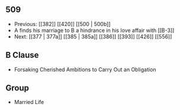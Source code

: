 ## 509
- Previous: [[382]] [[420]] [[500 | 500b]] 
- A finds his marriage to B a hindrance in his love affair with [[B-3]]
- Next: [[377 | 377a]] [[385 | 385a]] [[386]] [[393]] [[426]] [[556]] 

## B Clause
- Forsaking Cherished Ambitions to Carry Out an Obligation

## Group
- Married Life

